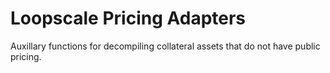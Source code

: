 # Loopscale Pricing Adapters
Auxillary functions for decompiling collateral assets that do not have public pricing.
